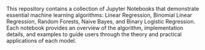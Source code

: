 This repository contains a collection of Jupyter Notebooks that demonstrate essential machine learning algorithms: Linear Regression, Binomial Linear Regression, Random Forests, Naive Bayes, and Binary Logistic Regression. Each notebook provides an overview of the algorithm, implementation details, and examples to guide users through the theory and practical applications of each model. 
